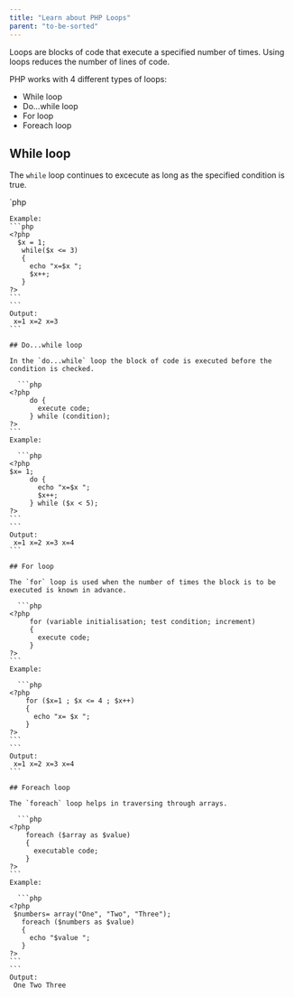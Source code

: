 ```yaml
---
title: "Learn about PHP Loops"
parent: "to-be-sorted"
---
```


Loops are blocks of code that execute a specified number of times. Using loops reduces the number of lines of code.

PHP works with 4 different types of loops:

*   While loop
*   Do...while loop
*   For loop
*   Foreach loop

## While loop

The `while` loop continues to excecute as long as the specified condition is true.

`php  
<?php  
while(condition is true)  
{  
execute code;  
}  
?>  

    Example:
    ```php
    <?php  
      $x = 1;
       while($x <= 3) 
       { 
         echo "x=$x ";
         $x++;
       } 
    ?>
    ```
    ```
    Output: 
     x=1 x=2 x=3
    ```

    ## Do...while loop

    In the `do...while` loop the block of code is executed before the condition is checked.

      ```php
    <?php
         do {
           execute code;
         } while (condition);
    ?>
    ```
    Example:

      ```php
    <?php
    $x= 1;
         do {
           echo "x=$x ";
           $x++;
         } while ($x < 5);
    ?>
    ```
    ```
    Output: 
     x=1 x=2 x=3 x=4
    ```

    ## For loop

    The `for` loop is used when the number of times the block is to be executed is known in advance.

      ```php
    <?php
         for (variable initialisation; test condition; increment)
         { 
           execute code; 
         }
    ?>
    ```
    Example:

      ```php
    <?php
        for ($x=1 ; $x <= 4 ; $x++)
        {
          echo "x= $x "; 
        }
    ?>
    ```
    ```
    Output:
     x=1 x=2 x=3 x=4
    ```

    ## Foreach loop

    The `foreach` loop helps in traversing through arrays. 

      ```php
    <?php
        foreach ($array as $value)
        { 
          executable code; 
        }
    ?>
    ```
    Example:

      ```php
    <?php
     $numbers= array("One", "Two", "Three"); 
       foreach ($numbers as $value)
       {
         echo "$value ";
       }
    ?>
    ```
    ```
    Output:
     One Two Three
